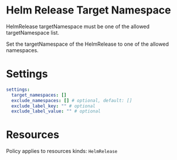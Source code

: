 # Helm Release Target Namespace

HelmRelease targetNamespace must be one of the allowed targetNamespace list.

Set the targetNamespace of the HelmRelease to one of the allowed namespaces.

# Settings

```yaml
settings:
  target_namespaces: []
  exclude_namespaces: [] # optional, default: []
  exclude_label_key: "" # optional
  exclude_label_value: "" # optional
```

# Resources

Policy applies to resources kinds:
`HelmRelease`
